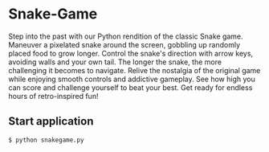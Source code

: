 # Snake-Game
Step into the past with our Python rendition of the classic Snake game. Maneuver a pixelated snake around the screen, gobbling up randomly placed food to grow longer. Control the snake's direction with arrow keys, avoiding walls and your own tail. The longer the snake, the more challenging it becomes to navigate. Relive the nostalgia of the original game while enjoying smooth controls and addictive gameplay. See how high you can score and challenge yourself to beat your best. Get ready for endless hours of retro-inspired fun!

## Start application
    $ python snakegame.py

